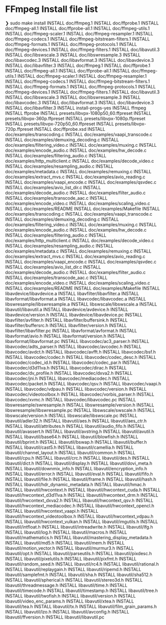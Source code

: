 # FFmpeg Install file list

❯ sudo make install
INSTALL doc/ffmpeg.1
INSTALL doc/ffprobe.1
INSTALL doc/ffmpeg-all.1
INSTALL doc/ffprobe-all.1
INSTALL doc/ffmpeg-utils.1
INSTALL doc/ffmpeg-scaler.1
INSTALL doc/ffmpeg-resampler.1
INSTALL doc/ffmpeg-codecs.1
INSTALL doc/ffmpeg-bitstream-filters.1
INSTALL doc/ffmpeg-formats.1
INSTALL doc/ffmpeg-protocols.1
INSTALL doc/ffmpeg-devices.1
INSTALL doc/ffmpeg-filters.1
INSTALL doc/libavutil.3
INSTALL doc/libswscale.3
INSTALL doc/libswresample.3
INSTALL doc/libavcodec.3
INSTALL doc/libavformat.3
INSTALL doc/libavdevice.3
INSTALL doc/libavfilter.3
INSTALL doc/ffmpeg.1
INSTALL doc/ffprobe.1
INSTALL doc/ffmpeg-all.1
INSTALL doc/ffprobe-all.1
INSTALL doc/ffmpeg-utils.1
INSTALL doc/ffmpeg-scaler.1
INSTALL doc/ffmpeg-resampler.1
INSTALL doc/ffmpeg-codecs.1
INSTALL doc/ffmpeg-bitstream-filters.1
INSTALL doc/ffmpeg-formats.1
INSTALL doc/ffmpeg-protocols.1
INSTALL doc/ffmpeg-devices.1
INSTALL doc/ffmpeg-filters.1
INSTALL doc/libavutil.3
INSTALL doc/libswscale.3
INSTALL doc/libswresample.3
INSTALL doc/libavcodec.3
INSTALL doc/libavformat.3
INSTALL doc/libavdevice.3
INSTALL doc/libavfilter.3
INSTALL install-progs-yes
INSTALL ffmpeg
INSTALL ffprobe
INSTALL presets/libvpx-1080p50_60.ffpreset
INSTALL presets/libvpx-360p.ffpreset
INSTALL presets/libvpx-1080p.ffpreset
INSTALL presets/libvpx-720p50_60.ffpreset
INSTALL presets/libvpx-720p.ffpreset
INSTALL doc/ffprobe.xsd
INSTALL doc/examples/transcoding.c
INSTALL doc/examples/vaapi_transcode.c
INSTALL doc/examples/demuxing_decoding.c
INSTALL doc/examples/filtering_video.c
INSTALL doc/examples/muxing.c
INSTALL doc/examples/encode_audio.c
INSTALL doc/examples/hw_decode.c
INSTALL doc/examples/filtering_audio.c
INSTALL doc/examples/http_multiclient.c
INSTALL doc/examples/decode_video.c
INSTALL doc/examples/resampling_audio.c
INSTALL doc/examples/metadata.c
INSTALL doc/examples/remuxing.c
INSTALL doc/examples/extract_mvs.c
INSTALL doc/examples/avio_reading.c
INSTALL doc/examples/vaapi_encode.c
INSTALL doc/examples/qsvdec.c
INSTALL doc/examples/avio_list_dir.c
INSTALL doc/examples/decode_audio.c
INSTALL doc/examples/filter_audio.c
INSTALL doc/examples/transcode_aac.c
INSTALL doc/examples/encode_video.c
INSTALL doc/examples/scaling_video.c
INSTALL doc/examples/README
INSTALL doc/examples/Makefile
INSTALL doc/examples/transcoding.c
INSTALL doc/examples/vaapi_transcode.c
INSTALL doc/examples/demuxing_decoding.c
INSTALL doc/examples/filtering_video.c
INSTALL doc/examples/muxing.c
INSTALL doc/examples/encode_audio.c
INSTALL doc/examples/hw_decode.c
INSTALL doc/examples/filtering_audio.c
INSTALL doc/examples/http_multiclient.c
INSTALL doc/examples/decode_video.c
INSTALL doc/examples/resampling_audio.c
INSTALL doc/examples/metadata.c
INSTALL doc/examples/remuxing.c
INSTALL doc/examples/extract_mvs.c
INSTALL doc/examples/avio_reading.c
INSTALL doc/examples/vaapi_encode.c
INSTALL doc/examples/qsvdec.c
INSTALL doc/examples/avio_list_dir.c
INSTALL doc/examples/decode_audio.c
INSTALL doc/examples/filter_audio.c
INSTALL doc/examples/transcode_aac.c
INSTALL doc/examples/encode_video.c
INSTALL doc/examples/scaling_video.c
INSTALL doc/examples/README
INSTALL doc/examples/Makefile
INSTALL libavdevice/libavdevice.a
INSTALL libavfilter/libavfilter.a
INSTALL libavformat/libavformat.a
INSTALL libavcodec/libavcodec.a
INSTALL libswresample/libswresample.a
INSTALL libswscale/libswscale.a
INSTALL libavutil/libavutil.a
INSTALL libavdevice/avdevice.h
INSTALL libavdevice/version.h
INSTALL libavdevice/libavdevice.pc
INSTALL libavfilter/avfilter.h
INSTALL libavfilter/buffersink.h
INSTALL libavfilter/buffersrc.h
INSTALL libavfilter/version.h
INSTALL libavfilter/libavfilter.pc
INSTALL libavformat/avformat.h
INSTALL libavformat/avio.h
INSTALL libavformat/version.h
INSTALL libavformat/libavformat.pc
INSTALL libavcodec/ac3_parser.h
INSTALL libavcodec/adts_parser.h
INSTALL libavcodec/avcodec.h
INSTALL libavcodec/avdct.h
INSTALL libavcodec/avfft.h
INSTALL libavcodec/bsf.h
INSTALL libavcodec/codec.h
INSTALL libavcodec/codec_desc.h
INSTALL libavcodec/codec_id.h
INSTALL libavcodec/codec_par.h
INSTALL libavcodec/d3d11va.h
INSTALL libavcodec/dirac.h
INSTALL libavcodec/dv_profile.h
INSTALL libavcodec/dxva2.h
INSTALL libavcodec/jni.h
INSTALL libavcodec/mediacodec.h
INSTALL libavcodec/packet.h
INSTALL libavcodec/qsv.h
INSTALL libavcodec/vaapi.h
INSTALL libavcodec/vdpau.h
INSTALL libavcodec/version.h
INSTALL libavcodec/videotoolbox.h
INSTALL libavcodec/vorbis_parser.h
INSTALL libavcodec/xvmc.h
INSTALL libavcodec/libavcodec.pc
INSTALL libswresample/swresample.h
INSTALL libswresample/version.h
INSTALL libswresample/libswresample.pc
INSTALL libswscale/swscale.h
INSTALL libswscale/version.h
INSTALL libswscale/libswscale.pc
INSTALL libavutil/adler32.h
INSTALL libavutil/aes.h
INSTALL libavutil/aes_ctr.h
INSTALL libavutil/attributes.h
INSTALL libavutil/audio_fifo.h
INSTALL libavutil/avassert.h
INSTALL libavutil/avstring.h
INSTALL libavutil/avutil.h
INSTALL libavutil/base64.h
INSTALL libavutil/blowfish.h
INSTALL libavutil/bprint.h
INSTALL libavutil/bswap.h
INSTALL libavutil/buffer.h
INSTALL libavutil/cast5.h
INSTALL libavutil/camellia.h
INSTALL libavutil/channel_layout.h
INSTALL libavutil/common.h
INSTALL libavutil/cpu.h
INSTALL libavutil/crc.h
INSTALL libavutil/des.h
INSTALL libavutil/dict.h
INSTALL libavutil/display.h
INSTALL libavutil/dovi_meta.h
INSTALL libavutil/downmix_info.h
INSTALL libavutil/encryption_info.h
INSTALL libavutil/error.h
INSTALL libavutil/eval.h
INSTALL libavutil/fifo.h
INSTALL libavutil/file.h
INSTALL libavutil/frame.h
INSTALL libavutil/hash.h
INSTALL libavutil/hdr_dynamic_metadata.h
INSTALL libavutil/hmac.h
INSTALL libavutil/hwcontext.h
INSTALL libavutil/hwcontext_cuda.h
INSTALL libavutil/hwcontext_d3d11va.h
INSTALL libavutil/hwcontext_drm.h
INSTALL libavutil/hwcontext_dxva2.h
INSTALL libavutil/hwcontext_qsv.h
INSTALL libavutil/hwcontext_mediacodec.h
INSTALL libavutil/hwcontext_opencl.h
INSTALL libavutil/hwcontext_vaapi.h
INSTALL libavutil/hwcontext_videotoolbox.h
INSTALL libavutil/hwcontext_vdpau.h
INSTALL libavutil/hwcontext_vulkan.h
INSTALL libavutil/imgutils.h
INSTALL libavutil/intfloat.h
INSTALL libavutil/intreadwrite.h
INSTALL libavutil/lfg.h
INSTALL libavutil/log.h
INSTALL libavutil/macros.h
INSTALL libavutil/mathematics.h
INSTALL libavutil/mastering_display_metadata.h
INSTALL libavutil/md5.h
INSTALL libavutil/mem.h
INSTALL libavutil/motion_vector.h
INSTALL libavutil/murmur3.h
INSTALL libavutil/opt.h
INSTALL libavutil/parseutils.h
INSTALL libavutil/pixdesc.h
INSTALL libavutil/pixelutils.h
INSTALL libavutil/pixfmt.h
INSTALL libavutil/random_seed.h
INSTALL libavutil/rc4.h
INSTALL libavutil/rational.h
INSTALL libavutil/replaygain.h
INSTALL libavutil/ripemd.h
INSTALL libavutil/samplefmt.h
INSTALL libavutil/sha.h
INSTALL libavutil/sha512.h
INSTALL libavutil/spherical.h
INSTALL libavutil/stereo3d.h
INSTALL libavutil/threadmessage.h
INSTALL libavutil/time.h
INSTALL libavutil/timecode.h
INSTALL libavutil/timestamp.h
INSTALL libavutil/tree.h
INSTALL libavutil/twofish.h
INSTALL libavutil/version.h
INSTALL libavutil/video_enc_params.h
INSTALL libavutil/xtea.h
INSTALL libavutil/tea.h
INSTALL libavutil/tx.h
INSTALL libavutil/film_grain_params.h
INSTALL libavutil/lzo.h
INSTALL libavutil/avconfig.h
INSTALL libavutil/ffversion.h
INSTALL libavutil/libavutil.pc